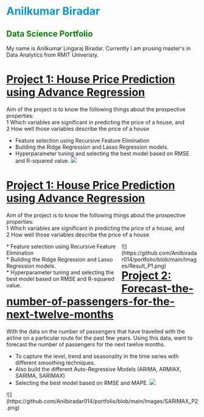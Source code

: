 # <span style="color:#0099cc">Anilkumar Biradar</span>
## <span style="color:green">Data Science Portfolio</span>

My name is Anilkumar Lingaraj Biradar. Currently I am prusing master's in Data Analytics from RMIT Univeristy.

# [Project 1: House Price Prediction using Advance Regression](https://github.com/Anilbiradar014/House-Price-Prediction-Using-Advance-Regression/blob/main/README.md)
Aim of the project is to know the following things about the prospective properties:<br/>
1 Which variables are significant in predicting the price of a house, and<br/>
2 How well those variables describe the price of a house
+ Feature selection using Recursive Feature Elimination 
+ Building the Ridge Regression and Lasso Regression models.
+ Hyperparameter tuning and selecting the best model based on RMSE and R-squared value.
![](https://github.com/Anilbiradar014/portfolio/blob/main/Images/Result_P1.png)



# [Project 1: House Price Prediction using Advance Regression](https://github.com/Anilbiradar014/House-Price-Prediction-Using-Advance-Regression/blob/main/README.md)
Aim of the project is to know the following things about the prospective properties:<br/>
1 Which variables are significant in predicting the price of a house, and<br/>
2 How well those variables describe the price of a house

<div>
<div style="width: 60%; float:left">
* Feature selection using Recursive Feature Elimination <br/>
* Building the Ridge Regression and Lasso Regression models.<br/>
* Hyperparameter tuning and selecting the best model based on RMSE and R-squared value.<br/>
</div>

<div style="width: 40%; float:right">
![](https://github.com/Anilbiradar014/portfolio/blob/main/Images/Result_P1.png)
</div>
</div>

# [Project 2: Forecast-the-number-of-passengers-for-the-next-twelve-months](https://github.com/Anilbiradar014/Forecast-the-number-of-passengers-for-the-next-twelve-months)

With the data on the number of passengers that have travelled with the airline on a particular route for the past few years. Using this data, want to forecast the number of passengers for the next twelve months.

+ To capture the level, trend and seasonality in the time series with different smoothing techniques.
+ Also build the different Auto-Regressive Models (ARIMA, ARMIAX, SARIMA, SARIMAX)
+ Selecting the best model based on RMSE and MAPE.
![](https://github.com/Anilbiradar014/portfolio/blob/main/Images/SARIMAX_P2.png)

<div>
  ![](https://github.com/Anilbiradar014/portfolio/blob/main/Images/SARIMAX_P2.png)
  </div>

